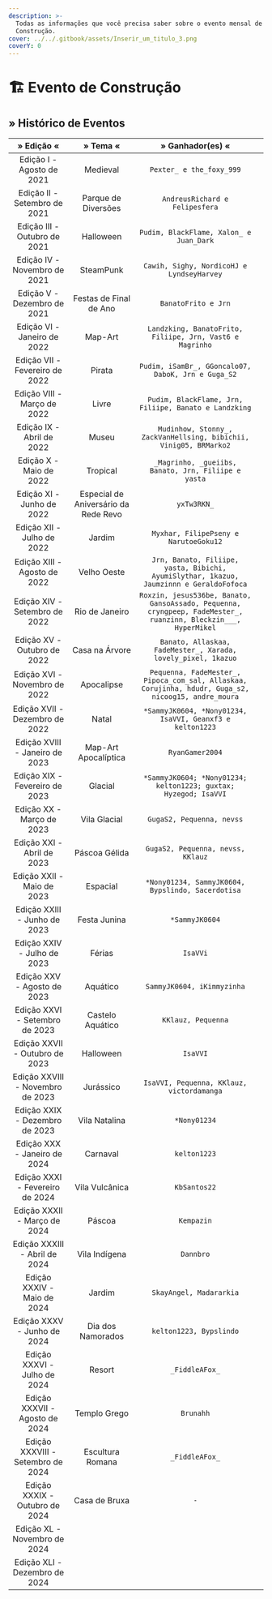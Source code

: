 ```yaml
---
description: >-
  Todas as informações que você precisa saber sobre o evento mensal de
  Construção.
cover: ../../.gitbook/assets/Inserir_um_titulo_3.png
coverY: 0
---
```


# 🏗️ Evento de Construção

## » Histórico de Eventos

<table><thead><tr><th align="center">» Edição «</th><th align="center">» Tema «</th><th align="center">» Ganhador(es) «</th><th data-hidden></th></tr></thead><tbody><tr><td align="center">Edição I - Agosto de 2021</td><td align="center">Medieval</td><td align="center"><code>Pexter_ e the_foxy_999</code></td><td></td></tr><tr><td align="center">Edição II - Setembro de 2021</td><td align="center">Parque de Diversões</td><td align="center"><code>AndreusRichard e Felipesfera</code></td><td></td></tr><tr><td align="center">Edição III - Outubro de 2021</td><td align="center">Halloween</td><td align="center"><code>Pudim, BlackFlame, Xalon_ e Juan_Dark</code></td><td></td></tr><tr><td align="center">Edição IV - Novembro de 2021</td><td align="center">SteamPunk</td><td align="center"><code>Cawih, Sighy, NordicoHJ e LyndseyHarvey</code></td><td></td></tr><tr><td align="center">Edição V - Dezembro de 2021</td><td align="center">Festas de Final de Ano</td><td align="center"><code>BanatoFrito e Jrn</code></td><td></td></tr><tr><td align="center">Edição VI - Janeiro de 2022</td><td align="center">Map-Art</td><td align="center"><code>Landzking, BanatoFrito, Filiipe, Jrn, Vast6 e Magrinho</code></td><td></td></tr><tr><td align="center">Edição VII - Fevereiro de 2022</td><td align="center">Pirata</td><td align="center"><code>Pudim, iSamBr_, GGoncalo07, DaboK, Jrn e Guga_S2</code></td><td></td></tr><tr><td align="center">Edição VIII - Março de 2022</td><td align="center">Livre</td><td align="center"><code>Pudim, BlackFlame, Jrn, Filiipe, Banato e Landzking</code></td><td></td></tr><tr><td align="center">Edição IX - Abril de 2022</td><td align="center">Museu</td><td align="center"><code>Mudinhow, Stonny_, ZackVanHellsing, bibichii, Vinig05, BRMarko2</code></td><td></td></tr><tr><td align="center">Edição X - Maio de 2022</td><td align="center">Tropical</td><td align="center"><code>_Magrinho, _gueiibs, Banato, Jrn, Filiipe e yasta</code></td><td></td></tr><tr><td align="center">Edição XI - Junho de 2022</td><td align="center">Especial de Aniversário da Rede Revo</td><td align="center"><code>yxTw3RKN_</code></td><td></td></tr><tr><td align="center">Edição XII - Julho de 2022</td><td align="center">Jardim</td><td align="center"><code>Myxhar, FilipePseny e NarutoeGoku12</code></td><td></td></tr><tr><td align="center">Edição XIII - Agosto de 2022</td><td align="center">Velho Oeste</td><td align="center"><code>Jrn, Banato, Filiipe, yasta, Bibichi, AyumiSlythar, 1kazuo, Jaumzinnn e GeraldoFofoca</code></td><td></td></tr><tr><td align="center">Edição XIV - Setembro de 2022</td><td align="center">Rio de Janeiro</td><td align="center"><code>Roxzin, jesus536be, Banato, GansoAssado, Pequenna, cryngpeep, FadeMester_, ruanzinn, Bleckzin___, HyperMikel</code></td><td></td></tr><tr><td align="center">Edição XV - Outubro de 2022</td><td align="center">Casa na Árvore</td><td align="center"><code>Banato, Allaskaa, FadeMester_, Xarada, lovely_pixel, 1kazuo</code></td><td></td></tr><tr><td align="center">Edição XVI - Novembro de 2022</td><td align="center">Apocalipse</td><td align="center"><code>Pequenna, FadeMester_, Pipoca_com_sal, Allaskaa, Corujinha, hdudr, Guga_s2, nicoog15, andre_moura</code></td><td></td></tr><tr><td align="center">Edição XVII - Dezembro de 2022</td><td align="center">Natal</td><td align="center"><code>*SammyJK0604, *Nony01234, IsaVVI, Geanxf3 e kelton1223</code></td><td></td></tr><tr><td align="center">Edição XVIII - Janeiro de 2023</td><td align="center">Map-Art Apocalíptica</td><td align="center"><code>RyanGamer2004</code></td><td></td></tr><tr><td align="center">Edição XIX - Fevereiro de 2023</td><td align="center">Glacial</td><td align="center"><code>*SammyJK0604; *Nony01234; kelton1223; guxtax; Hyzegod; IsaVVI</code></td><td></td></tr><tr><td align="center">Edição XX - Março de 2023</td><td align="center">Vila Glacial</td><td align="center"><code>GugaS2, Pequenna, nevss</code></td><td></td></tr><tr><td align="center">Edição XXI - Abril de 2023</td><td align="center">Páscoa Gélida</td><td align="center"><code>GugaS2, Pequenna, nevss, KKlauz</code></td><td></td></tr><tr><td align="center">Edição XXII - Maio de 2023</td><td align="center">Espacial</td><td align="center"><code>*Nony01234, SammyJK0604, Bypslindo, Sacerdotisa</code></td><td></td></tr><tr><td align="center">Edição XXIII - Junho de 2023</td><td align="center">Festa Junina</td><td align="center"><code>*SammyJK0604</code></td><td></td></tr><tr><td align="center">Edição XXIV - Julho de 2023</td><td align="center">Férias</td><td align="center"><code>IsaVVi</code></td><td></td></tr><tr><td align="center">Edição XXV - Agosto de 2023</td><td align="center">Aquático</td><td align="center"><code>SammyJK0604, iKimmyzinha</code></td><td></td></tr><tr><td align="center">Edição XXVI - Setembro de 2023</td><td align="center">Castelo Aquático</td><td align="center"><code>KKlauz, Pequenna</code></td><td></td></tr><tr><td align="center">Edição XXVII - Outubro de 2023</td><td align="center">Halloween</td><td align="center"><code>IsaVVI</code></td><td></td></tr><tr><td align="center">Edição XXVIII - Novembro de 2023</td><td align="center">Jurássico</td><td align="center"><code>IsaVVI, Pequenna, KKlauz, victordamanga</code></td><td></td></tr><tr><td align="center">Edição XXIX - Dezembro de 2023</td><td align="center">Vila Natalina</td><td align="center"><code>*Nony01234</code></td><td></td></tr><tr><td align="center">Edição XXX - Janeiro de 2024</td><td align="center">Carnaval</td><td align="center"><code>kelton1223</code></td><td></td></tr><tr><td align="center">Edição XXXI - Fevereiro de 2024</td><td align="center">Vila Vulcânica</td><td align="center"><code>KbSantos22</code></td><td></td></tr><tr><td align="center">Edição XXXII - Março de 2024</td><td align="center">Páscoa</td><td align="center"><code>Kempazin</code></td><td></td></tr><tr><td align="center">Edição XXXIII - Abril de 2024</td><td align="center">Vila Indígena</td><td align="center"><code>Dannbro</code></td><td></td></tr><tr><td align="center">Edição XXXIV - Maio de 2024</td><td align="center">Jardim</td><td align="center"><code>SkayAngel, Madararkia</code></td><td></td></tr><tr><td align="center">Edição XXXV - Junho de 2024</td><td align="center">Dia dos Namorados</td><td align="center"><code>kelton1223, Bypslindo</code></td><td></td></tr><tr><td align="center">Edição XXXVI - Julho de 2024</td><td align="center">Resort</td><td align="center"><code>_FiddleAFox_</code></td><td></td></tr><tr><td align="center">Edição XXXVII - Agosto de 2024</td><td align="center">Templo Grego</td><td align="center"><code>Brunahh</code></td><td></td></tr><tr><td align="center">Edição XXXVIII - Setembro de 2024</td><td align="center">Escultura Romana</td><td align="center"><code>_FiddleAFox_</code></td><td></td></tr><tr><td align="center">Edição XXXIX - Outubro de 2024</td><td align="center">Casa de Bruxa</td><td align="center"><code>-</code></td><td></td></tr><tr><td align="center">Edição  XL - Novembro de 2024</td><td align="center"></td><td align="center"></td><td></td></tr><tr><td align="center">Edição XLI - Dezembro de 2024</td><td align="center"></td><td align="center"></td><td></td></tr></tbody></table>
